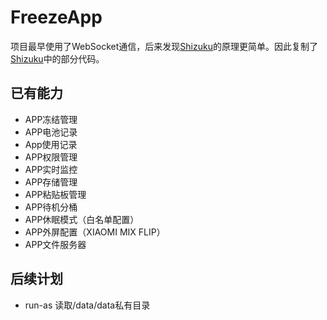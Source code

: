# FreezeApp
项目最早使用了WebSocket通信，后来发现[Shizuku](https://github.com/RikkaApps/Shizuku)的原理更简单。因此复制了[Shizuku](https://github.com/RikkaApps/Shizuku)中的部分代码。

## 已有能力
* APP冻结管理
* APP电池记录
* App使用记录
* APP权限管理
* APP实时监控
* APP存储管理
* APP粘贴板管理
* APP待机分桶
* APP休眠模式（白名单配置）
* APP外屏配置（XIAOMI MIX FLIP）
* APP文件服务器

## 后续计划
* run-as 读取/data/data私有目录